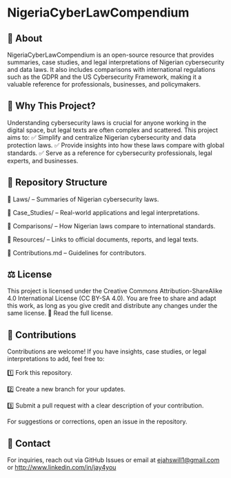 # NigeriaCyberLawCompendium

## 📜 About

NigeriaCyberLawCompendium is an open-source resource that provides summaries, case studies, and legal interpretations of Nigerian cybersecurity and data laws. It also includes comparisons with international regulations such as the GDPR and the US Cybersecurity Framework, making it a valuable reference for professionals, businesses, and policymakers.

## 📌 Why This Project?

Understanding cybersecurity laws is crucial for anyone working in the digital space, but legal texts are often complex and scattered. This project aims to:
✅ Simplify and centralize Nigerian cybersecurity and data protection laws.
✅ Provide insights into how these laws compare with global standards.
✅ Serve as a reference for cybersecurity professionals, legal experts, and businesses.

## 📂 Repository Structure

🔹 Laws/ – Summaries of Nigerian cybersecurity laws.

🔹 Case_Studies/ – Real-world applications and legal interpretations.

🔹 Comparisons/ – How Nigerian laws compare to international standards.

🔹 Resources/ – Links to official documents, reports, and legal texts.

🔹 Contributions.md – Guidelines for contributors.

## ⚖️ License

This project is licensed under the Creative Commons Attribution-ShareAlike 4.0 International License (CC BY-SA 4.0).
You are free to share and adapt this work, as long as you give credit and distribute any changes under the same license.
🔗 Read the full license.

## 🤝 Contributions

Contributions are welcome! If you have insights, case studies, or legal interpretations to add, feel free to:

1️⃣ Fork this repository.

2️⃣ Create a new branch for your updates.

3️⃣ Submit a pull request with a clear description of your contribution.

For suggestions or corrections, open an issue in the repository.

## 📧 Contact

For inquiries, reach out via GitHub Issues or email at ejahswill1@gmail.com or http://www.linkedin.com/in/jay4you
